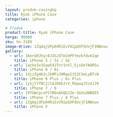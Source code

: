 ```yaml
---
layout: produk-casinghp
title: Ryuk iPhone Case
categories: iphone

# Produk
product-title: Ryuk iPhone Case
harga: 90000
sku: hn-3189
image-drive: 1ZqAqjUPp04RiEvV92pQXPdUvjF1NWoux
gallery:
  - url: 1KerGRJhyc8JIGJdTm1HPFYmzkfdvbIqe
    title: iPhone 5 / 5s / SE
  - url: 1azko3v3GepE4JTnr1nVl_EjsOefAOR5u
    title: iPhone 6 / 6s
  - url: 14jzZg462cJkMFzJHRqwI153CVwLyBTcN
    title: iPhone 6 Plus / 6s Plus
  - url: 1ySjlYfBC2J1AJD8bJrV_RGpwqJVx4JJ9
    title: iPhone 7 / 8
  - url: 19TGWcpcxP1YB0xAGQbJZe-SGXuUWB8E5
    title: iPhone 7 Plus / 8 Plus
  - url: 1ZqAqjUPp04RiEvV92pQXPdUvjF1NWoux
    title: iPhone X
---
```

